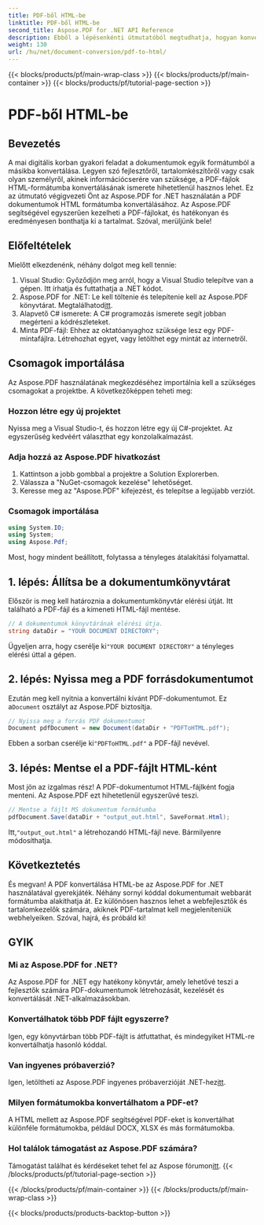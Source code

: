 ```yaml
---
title: PDF-ből HTML-be
linktitle: PDF-ből HTML-be
second_title: Aspose.PDF for .NET API Reference
description: Ebből a lépésenkénti útmutatóból megtudhatja, hogyan konvertálhat PDF-et HTML-be az Aspose.PDF for .NET használatával. Tökéletes fejlesztők és tartalomkészítők számára.
weight: 130
url: /hu/net/document-conversion/pdf-to-html/
---
```


{{< blocks/products/pf/main-wrap-class >}}
{{< blocks/products/pf/main-container >}}
{{< blocks/products/pf/tutorial-page-section >}}

# PDF-ből HTML-be

## Bevezetés

A mai digitális korban gyakori feladat a dokumentumok egyik formátumból a másikba konvertálása. Legyen szó fejlesztőről, tartalomkészítőről vagy csak olyan személyről, akinek információcserére van szüksége, a PDF-fájlok HTML-formátumba konvertálásának ismerete hihetetlenül hasznos lehet. Ez az útmutató végigvezeti Önt az Aspose.PDF for .NET használatán a PDF dokumentumok HTML formátumba konvertálásához. Az Aspose.PDF segítségével egyszerűen kezelheti a PDF-fájlokat, és hatékonyan és eredményesen bonthatja ki a tartalmat. Szóval, merüljünk bele!

## Előfeltételek

Mielőtt elkezdenénk, néhány dolgot meg kell tennie:

1. Visual Studio: Győződjön meg arról, hogy a Visual Studio telepítve van a gépen. Itt írhatja és futtathatja a .NET kódot.
2. Aspose.PDF for .NET: Le kell töltenie és telepítenie kell az Aspose.PDF könyvtárat. Megtalálhatod[itt](https://releases.aspose.com/pdf/net/).
3. Alapvető C# ismerete: A C# programozás ismerete segít jobban megérteni a kódrészleteket.
4. Minta PDF-fájl: Ehhez az oktatóanyaghoz szüksége lesz egy PDF-mintafájlra. Létrehozhat egyet, vagy letölthet egy mintát az internetről.

## Csomagok importálása

Az Aspose.PDF használatának megkezdéséhez importálnia kell a szükséges csomagokat a projektbe. A következőképpen teheti meg:

### Hozzon létre egy új projektet

Nyissa meg a Visual Studio-t, és hozzon létre egy új C#-projektet. Az egyszerűség kedvéért választhat egy konzolalkalmazást.

### Adja hozzá az Aspose.PDF hivatkozást

1. Kattintson a jobb gombbal a projektre a Solution Explorerben.
2. Válassza a "NuGet-csomagok kezelése" lehetőséget.
3. Keresse meg az "Aspose.PDF" kifejezést, és telepítse a legújabb verziót.

### Csomagok importálása

```csharp
using System.IO;
using System;
using Aspose.Pdf;
```

Most, hogy mindent beállított, folytassa a tényleges átalakítási folyamattal.

## 1. lépés: Állítsa be a dokumentumkönyvtárat

Először is meg kell határoznia a dokumentumkönyvtár elérési útját. Itt található a PDF-fájl és a kimeneti HTML-fájl mentése.

```csharp
// A dokumentumok könyvtárának elérési útja.
string dataDir = "YOUR DOCUMENT DIRECTORY";
```

 Ügyeljen arra, hogy cserélje ki`"YOUR DOCUMENT DIRECTORY"` a tényleges elérési úttal a gépen.

## 2. lépés: Nyissa meg a PDF forrásdokumentumot

 Ezután meg kell nyitnia a konvertálni kívánt PDF-dokumentumot. Ez a`Document` osztályt az Aspose.PDF biztosítja.

```csharp
// Nyissa meg a forrás PDF dokumentumot
Document pdfDocument = new Document(dataDir + "PDFToHTML.pdf");
```

 Ebben a sorban cserélje ki`"PDFToHTML.pdf"` a PDF-fájl nevével.

## 3. lépés: Mentse el a PDF-fájlt HTML-ként

Most jön az izgalmas rész! A PDF-dokumentumot HTML-fájlként fogja menteni. Az Aspose.PDF ezt hihetetlenül egyszerűvé teszi.

```csharp
// Mentse a fájlt MS dokumentum formátumba
pdfDocument.Save(dataDir + "output_out.html", SaveFormat.Html);
```

 Itt,`"output_out.html"` a létrehozandó HTML-fájl neve. Bármilyenre módosíthatja.


## Következtetés

És megvan! A PDF konvertálása HTML-be az Aspose.PDF for .NET használatával gyerekjáték. Néhány sornyi kóddal dokumentumait webbarát formátumba alakíthatja át. Ez különösen hasznos lehet a webfejlesztők és tartalomkezelők számára, akiknek PDF-tartalmat kell megjeleníteniük webhelyeiken. Szóval, hajrá, és próbáld ki!

## GYIK

### Mi az Aspose.PDF for .NET?
Az Aspose.PDF for .NET egy hatékony könyvtár, amely lehetővé teszi a fejlesztők számára PDF-dokumentumok létrehozását, kezelését és konvertálását .NET-alkalmazásokban.

### Konvertálhatok több PDF fájlt egyszerre?
Igen, egy könyvtárban több PDF-fájlt is átfuttathat, és mindegyiket HTML-re konvertálhatja hasonló kóddal.

### Van ingyenes próbaverzió?
 Igen, letöltheti az Aspose.PDF ingyenes próbaverzióját .NET-hez[itt](https://releases.aspose.com/).

### Milyen formátumokba konvertálhatom a PDF-et?
A HTML mellett az Aspose.PDF segítségével PDF-eket is konvertálhat különféle formátumokba, például DOCX, XLSX és más formátumokba.

### Hol találok támogatást az Aspose.PDF számára?
 Támogatást találhat és kérdéseket tehet fel az Aspose fórumon[itt](https://forum.aspose.com/c/pdf/10).
{{< /blocks/products/pf/tutorial-page-section >}}

{{< /blocks/products/pf/main-container >}}
{{< /blocks/products/pf/main-wrap-class >}}

{{< blocks/products/products-backtop-button >}}
